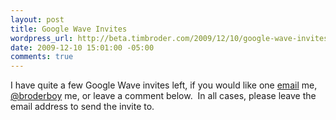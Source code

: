 ```yaml
--- 
layout: post
title: Google Wave Invites
wordpress_url: http://beta.timbroder.com/2009/12/10/google-wave-invites/
date: 2009-12-10 15:01:00 -05:00
comments: true
---
```

I have quite a few Google Wave invites left, if you would like one <a href="mailto:timothy.broder@gmail.com">email</a> me, <a href="http://www.twitter.com/">@broderboy</a> me, or leave a comment below.&nbsp; In all cases, please leave the email address to send the invite to.<br />
<br />
<br />
<object width="480" height="295"><param name="movie" value="http://www.youtube.com/v/v_UyVmITiYQ&hl=en_US&fs=1&rel=0"></param><param name="allowFullScreen" value="true"></param><param name="allowscriptaccess" value="always"></param><embed src="http://www.youtube.com/v/v_UyVmITiYQ&hl=en_US&fs=1&rel=0" type="application/x-shockwave-flash" allowscriptaccess="always" allowfullscreen="true" width="480" height="295"></embed></object>

